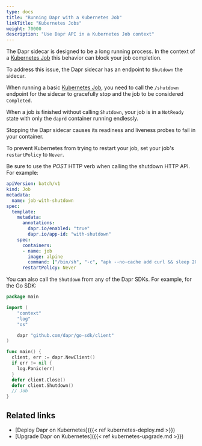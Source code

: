 ```yaml
---
type: docs
title: "Running Dapr with a Kubernetes Job"
linkTitle: "Kubernetes Jobs"
weight: 70000
description: "Use Dapr API in a Kubernetes Job context"
---
```


The Dapr sidecar is designed to be a long running process. In the context of a [Kubernetes Job](https://kubernetes.io/docs/concepts/workloads/controllers/job/) this behavior can block your job completion.

To address this issue, the Dapr sidecar has an endpoint to `Shutdown` the sidecar.

When running a basic [Kubernetes Job](https://kubernetes.io/docs/concepts/workloads/controllers/job/), you need to call the `/shutdown` endpoint for the sidecar to gracefully stop and the job to be considered `Completed`.

When a job is finished without calling `Shutdown`, your job is in a `NotReady` state with only the `daprd` container running endlessly.

Stopping the Dapr sidecar causes its readiness and liveness probes to fail in your container.

To prevent Kubernetes from trying to restart your job, set your job's `restartPolicy` to `Never`.

Be sure to use the *POST* HTTP verb when calling the shutdown HTTP API. For example:

```yaml
apiVersion: batch/v1
kind: Job
metadata:
  name: job-with-shutdown
spec:
  template:
    metadata:
      annotations:
        dapr.io/enabled: "true"
        dapr.io/app-id: "with-shutdown"
    spec:
      containers:
      - name: job
        image: alpine
        command: ["/bin/sh", "-c", "apk --no-cache add curl && sleep 20 && curl -X POST localhost:3500/v1.0/shutdown"]
      restartPolicy: Never
```

You can also call the `Shutdown` from any of the Dapr SDKs. For example, for the Go SDK:

```go
package main

import (
	"context"
	"log"
	"os"

	dapr "github.com/dapr/go-sdk/client"
)

func main() {
  client, err := dapr.NewClient()
  if err != nil {
    log.Panic(err)
  }
  defer client.Close()
  defer client.Shutdown()
  // Job
}
```

## Related links

- [Deploy Dapr on Kubernetes]({{< ref kubernetes-deploy.md >}})
- [Upgrade Dapr on Kubernetes]({{< ref kubernetes-upgrade.md >}})

